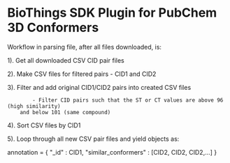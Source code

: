 # BioThings SDK Plugin for PubChem 3D Conformers 

Workflow in parsing file, after all files downloaded, is:  

1). Get all downloaded CSV CID pair files 

2). Make CSV files for filtered pairs - CID1 and CID2

3). Filter and add original CID1/CID2 pairs into created CSV files

			- Filter CID pairs such that the ST or CT values are above 96 (high similarity) 
		and below 101 (same compound)
    
4). Sort CSV files by CID1

5). Loop through all new CSV pair files and yield objects as: 

annotation = {
	  "_id" : CID1,
		"similar_conformers" : [CID2, CID2, CID2,...]
}

